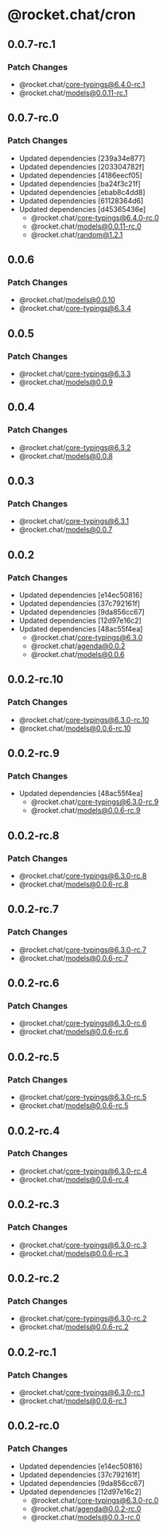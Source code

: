 # @rocket.chat/cron

## 0.0.7-rc.1

### Patch Changes

- @rocket.chat/core-typings@6.4.0-rc.1
- @rocket.chat/models@0.0.11-rc.1

## 0.0.7-rc.0

### Patch Changes

- Updated dependencies [239a34e877]
- Updated dependencies [203304782f]
- Updated dependencies [4186eecf05]
- Updated dependencies [ba24f3c21f]
- Updated dependencies [ebab8c4dd8]
- Updated dependencies [61128364d6]
- Updated dependencies [d45365436e]
  - @rocket.chat/core-typings@6.4.0-rc.0
  - @rocket.chat/models@0.0.11-rc.0
  - @rocket.chat/random@1.2.1

## 0.0.6

### Patch Changes

- @rocket.chat/models@0.0.10
- @rocket.chat/core-typings@6.3.4

## 0.0.5

### Patch Changes

- @rocket.chat/core-typings@6.3.3
- @rocket.chat/models@0.0.9

## 0.0.4

### Patch Changes

- @rocket.chat/core-typings@6.3.2
- @rocket.chat/models@0.0.8

## 0.0.3

### Patch Changes

- @rocket.chat/core-typings@6.3.1
- @rocket.chat/models@0.0.7

## 0.0.2

### Patch Changes

- Updated dependencies [e14ec50816]
- Updated dependencies [37c792161f]
- Updated dependencies [9da856cc67]
- Updated dependencies [12d97e16c2]
- Updated dependencies [48ac55f4ea]
  - @rocket.chat/core-typings@6.3.0
  - @rocket.chat/agenda@0.0.2
  - @rocket.chat/models@0.0.6

## 0.0.2-rc.10

### Patch Changes

- @rocket.chat/core-typings@6.3.0-rc.10
- @rocket.chat/models@0.0.6-rc.10

## 0.0.2-rc.9

### Patch Changes

- Updated dependencies [48ac55f4ea]
  - @rocket.chat/core-typings@6.3.0-rc.9
  - @rocket.chat/models@0.0.6-rc.9

## 0.0.2-rc.8

### Patch Changes

- @rocket.chat/core-typings@6.3.0-rc.8
- @rocket.chat/models@0.0.6-rc.8

## 0.0.2-rc.7

### Patch Changes

- @rocket.chat/core-typings@6.3.0-rc.7
- @rocket.chat/models@0.0.6-rc.7

## 0.0.2-rc.6

### Patch Changes

- @rocket.chat/core-typings@6.3.0-rc.6
- @rocket.chat/models@0.0.6-rc.6

## 0.0.2-rc.5

### Patch Changes

- @rocket.chat/core-typings@6.3.0-rc.5
- @rocket.chat/models@0.0.6-rc.5

## 0.0.2-rc.4

### Patch Changes

- @rocket.chat/core-typings@6.3.0-rc.4
- @rocket.chat/models@0.0.6-rc.4

## 0.0.2-rc.3

### Patch Changes

- @rocket.chat/core-typings@6.3.0-rc.3
- @rocket.chat/models@0.0.6-rc.3

## 0.0.2-rc.2

### Patch Changes

- @rocket.chat/core-typings@6.3.0-rc.2
- @rocket.chat/models@0.0.6-rc.2

## 0.0.2-rc.1

### Patch Changes

- @rocket.chat/core-typings@6.3.0-rc.1
- @rocket.chat/models@0.0.6-rc.1

## 0.0.2-rc.0

### Patch Changes

- Updated dependencies [e14ec50816]
- Updated dependencies [37c792161f]
- Updated dependencies [9da856cc67]
- Updated dependencies [12d97e16c2]
  - @rocket.chat/core-typings@6.3.0-rc.0
  - @rocket.chat/agenda@0.0.2-rc.0
  - @rocket.chat/models@0.0.3-rc.0
